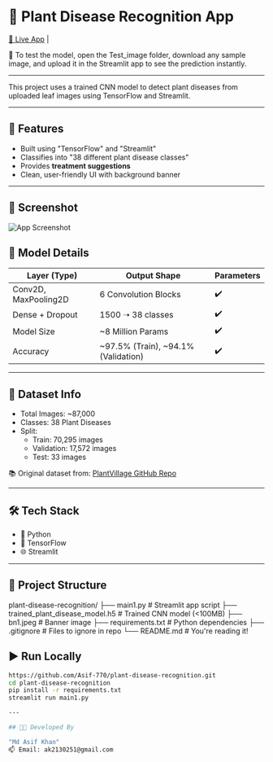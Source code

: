 # 🌿 Plant Disease Recognition App

[🚀 Live App](https://plant-disease-recognition-szwjhwyjfkmxfxgtqhjbzc.streamlit.app/) | 

🧪 To test the model, open the Test_image folder, download any sample image, and upload it in the Streamlit app to see the prediction instantly.

---

This project uses a trained CNN model to detect plant diseases from uploaded leaf images using TensorFlow and Streamlit.

---

## 🚀 Features

- Built using "TensorFlow" and "Streamlit"
- Classifies into "38 different plant disease classes"
- Provides **treatment suggestions**
- Clean, user-friendly UI with background banner

---

## 📸 Screenshot

![App Screenshot](assests)


## 🧠 Model Details

| Layer (Type)           | Output Shape        | Parameters |
|------------------------|---------------------|------------|
| Conv2D, MaxPooling2D   | 6 Convolution Blocks| ✔️          |
| Dense + Dropout        | 1500 ➝ 38 classes   | ✔️          |
| Model Size             | ~8 Million Params   | ✔️          |
| Accuracy               | ~97.5% (Train), ~94.1% (Validation) | ✔️ |

---

## 📁 Dataset Info

- Total Images: ~87,000
- Classes: 38 Plant Diseases
- Split:
  - Train: 70,295 images
  - Validation: 17,572 images
  - Test: 33 images

📚 Original dataset from: [PlantVillage GitHub Repo](https://www.kaggle.com/datasets/vipoooool/new-plant-diseases-dataset)

---

## 🛠️ Tech Stack

- 🐍 Python
- 🧠 TensorFlow
- 🌐 Streamlit

---

## 📁 Project Structure

plant-disease-recognition/
├── main1.py # Streamlit app script
├── trained_plant_disease_model.h5 # Trained CNN model (<100MB)
├── bn1.jpeg # Banner image
├── requirements.txt # Python dependencies
├── .gitignore # Files to ignore in repo
└── README.md # You're reading it!

## ▶️ Run Locally

```bash
https://github.com/Asif-770/plant-disease-recognition.git
cd plant-disease-recognition
pip install -r requirements.txt
streamlit run main1.py

---

## 👨‍💻 Developed By

"Md Asif Khan"  
📫 Email: ak2130251@gmail.com  
